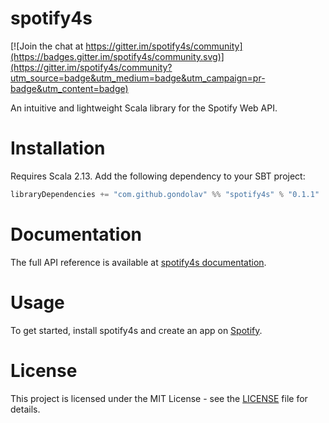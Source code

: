 # spotify4s

[![Join the chat at https://gitter.im/spotify4s/community](https://badges.gitter.im/spotify4s/community.svg)](https://gitter.im/spotify4s/community?utm_source=badge&utm_medium=badge&utm_campaign=pr-badge&utm_content=badge)

An intuitive and lightweight Scala library for the Spotify Web API.

# Installation

Requires Scala 2.13. Add the following dependency to your SBT project:

```scala
libraryDependencies += "com.github.gondolav" %% "spotify4s" % "0.1.1"
```

# Documentation

The full API reference is available at [spotify4s documentation](https://gondolav.github.io/spotify4s/latest/api/com/github/gondolav/spotify4s/).

# Usage

To get started, install spotify4s and create an app on [Spotify](https://developer.spotify.com/dashboard/).

# License

This project is licensed under the MIT License - see the [LICENSE](https://github.com/Gondolav/spotify4s/blob/master/LICENSE) file for details.
